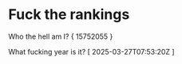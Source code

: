 # Fuck the rankings

Who the hell am I?
{ 15752055 }

What fucking year is it?
[ 2025-03-27T07:53:20Z ]
